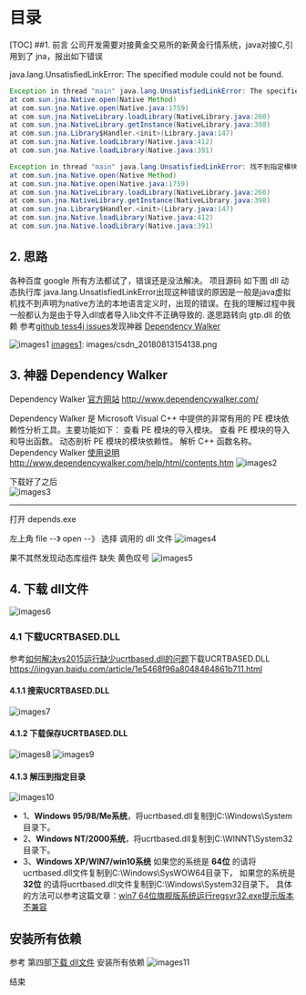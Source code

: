 # 目录
[TOC]
##1. 前言
公司开发需要对接黄金交易所的新黄金行情系统，java对接C,引用到了 jna，报出如下错误

java.lang.UnsatisfiedLinkError: The specified module could not be found.
``` java
Exception in thread "main" java.lang.UnsatisfiedLinkError: The specified module could not be found.
at com.sun.jna.Native.open(Native Method)
at com.sun.jna.Native.open(Native.java:1759)
at com.sun.jna.NativeLibrary.loadLibrary(NativeLibrary.java:260)
at com.sun.jna.NativeLibrary.getInstance(NativeLibrary.java:398)
at com.sun.jna.Library$Handler.<init>(Library.java:147)
at com.sun.jna.Native.loadLibrary(Native.java:412)
at com.sun.jna.Native.loadLibrary(Native.java:391)
```
``` java
Exception in thread "main" java.lang.UnsatisfiedLinkError: 找不到指定模块.
at com.sun.jna.Native.open(Native Method)
at com.sun.jna.Native.open(Native.java:1759)
at com.sun.jna.NativeLibrary.loadLibrary(NativeLibrary.java:260)
at com.sun.jna.NativeLibrary.getInstance(NativeLibrary.java:398)
at com.sun.jna.Library$Handler.<init>(Library.java:147)
at com.sun.jna.Native.loadLibrary(Native.java:412)
at com.sun.jna.Native.loadLibrary(Native.java:391)
```
## 2. 思路
各种百度 google 所有方法都试了，错误还是没法解决。
项目源码 如下图 dll 动态执行库
java.lang.UnsatisfiedLinkError出现这种错误的原因是一般是java虚拟机找不到声明为native方法的本地语言定义时，出现的错误。在我的理解过程中我一般都认为是由于导入dll或者导入lib文件不正确导致的.
遂思路转向 gtp.dll  的依赖 参考[github  tess4j  issues](https://github.com/nguyenq/tess4j/issues/95)发现神器       [Dependency Walker](http://www.dependencywalker.com/)

![images1][images1]
[images1]: images/csdn_20180813154138.png

## 3. 神器 Dependency Walker

Dependency Walker [官方网站](http://www.dependencywalker.com/)  http://www.dependencywalker.com/

Dependency Walker 是 Microsoft Visual C++ 中提供的非常有用的 PE 模块依赖性分析工具。主要功能如下： 
	查看 PE 模块的导入模块。 
	查看 PE 模块的导入和导出函数。 
	动态剖析 PE 模块的模块依赖性。 
	解析 C++ 函数名称。
Dependency Walker [使用说明](http://www.dependencywalker.com/help/html/contents.htm)http://www.dependencywalker.com/help/html/contents.htm
![images2][images2]




下载好了之后  
![images3][images3]

-------------------
打开 depends.exe

左上角  file --》 open   --》 选择 调用的 dll 文件
![images4][images4]


果不其然发现动态库组件 缺失   黄色叹号
![images5][images5]

## 4. 下载 dll文件 
![images6][images6]

### 4.1 下载UCRTBASED.DLL
参考[如何解决vs2015运行缺少ucrtbased.dll的问题](https://jingyan.baidu.com/article/1e5468f96a8048484861b711.html)下载UCRTBASED.DLL
https://jingyan.baidu.com/article/1e5468f96a8048484861b711.html
#### 4.1.1 搜索UCRTBASED.DLL
![images7][images7]
#### 4.1.2 下载保存UCRTBASED.DLL
![images8][images8]
![images9][images9]
#### 4.1.3 解压到指定目录
![images10][images10]

- 1、**Windows 95/98/Me系统**，将ucrtbased.dll复制到C:\Windows\System目录下。
- 2、**Windows NT/2000系统**，将ucrtbased.dll复制到C:\WINNT\System32目录下。
- 3、**Windows XP/WIN7/win10系统**
如果您的系统是   **64位**   的请将ucrtbased.dll文件复制到C:\Windows\SysWOW64目录下，
如果您的系统是   **32位**   的请将ucrtbased.dll文件复制到C:\Windows\System32目录下。
具体的方法可以参考这篇文章：[win7 64位旗舰版系统运行regsvr32.exe提示版本不兼容](https://www.jb51.net/os/windows/182610.html)

## 安装所有依赖
参考 第四部[下载 dll文件](https://blog.csdn.net/weixin_38111667/article/details/81630290#4-%E4%B8%8B%E8%BD%BD-dll%E6%96%87%E4%BB%B6) 安装所有依赖
![images11][images11]



结束

[images1]: images/csdn_20180813154138.png
[images2]: images/csdn_20180813161354.png
[images3]: images/csdn_20180813171404.png
[images4]: images/csdn_20180813161916.png
[images5]: images/csdn_20180813162549.png
[images6]: images/csdn_20180813162955.png
[images7]: images/csdn_20180813164154.png
[images8]: images/csdn_20180813164404.png
[images9]: images/csdn_20180813164847.png
[images10]: images/csdn_20180813171110.png
[images11]: images/csdn_20180813170749.png
